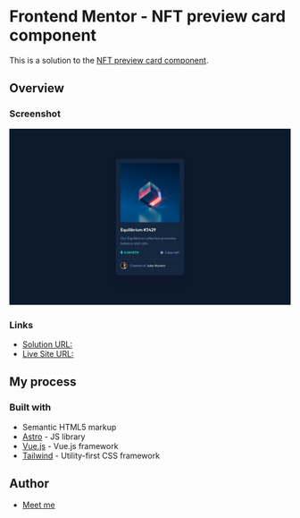 # Frontend Mentor - NFT preview card component

This is a solution to the [NFT preview card component](https://www.frontendmentor.io/challenges/nft-preview-card-component-SbdUL_w0U/hub).

## Overview

### Screenshot

![](./screenshot.jpg)

### Links

- [Solution URL:](https://github.com/eibii/nft-preview-card-component-main/)
- [Live Site URL:](https://eibii.github.io/nft-preview-card-component-main/)

## My process

### Built with

- Semantic HTML5 markup
- [Astro](https://astro.build/) - JS library
- [Vue.js](https://vuejs.org/) - Vue.js framework
- [Tailwind](https://tailwindcss.com/) - Utility-first CSS framework

## Author

- [Meet me](https://ercdev.com.br/)
